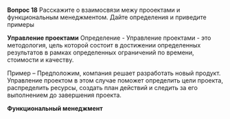 **Вопрос 18**
Расскажите о взаимосвязи межу прооектами и функциональным менеджментом. Дайте определения и приведите примеры


**Управление проектами**
Определение - Управление проектами - это методология, цель которой состоит в достижении определенных результатов в рамках определенных ограничений по времени, стоимости и качеству.

Пример – Предположим, компания решает разработать новый продукт. Управление проектом в этом случае поможет определить цели проекта, распределить ресурсы, создать план действий и следить за его выполнением до завершения проекта.

**Функциональный менеджмент**
